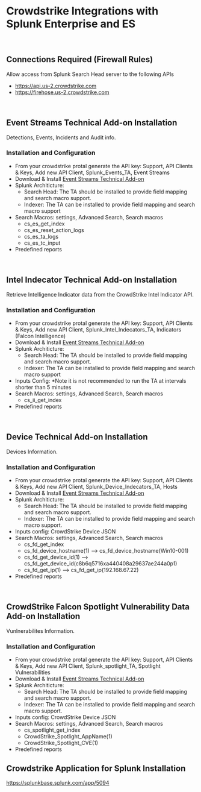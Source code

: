 # Crowdstrike Integrations with Splunk Enterprise and ES
<br>

## Connections Required (Firewall Rules)
Allow access from Splunk Search Head server to the following APIs
- https://api.us-2.crowdstrike.com
- https://firehose.us-2.crowdstrike.com

<br>

## Event Streams Technical Add-on Installation
Detections, Events, Incidents and Audit info.
<br>
### Installation and Configuration
- From your crowdstrike protal generate the API key: Support, API Clients & Keys, Add new API Client, Splunk_Events_TA, Event Streams
- Download & Install [Event Streams Technical Add-on](https://splunkbase.splunk.com/app/5082)
- Splunk Architicture:
    - Search Head: The TA should be installed to provide field mapping and search macro support. 
    - Indexer: The TA can be installed to provide field mapping and search macro support
- Search Macros: settings, Advanced Search, Search macros
    - cs_es_get_index
    - cs_es_reset_action_logs
    - cs_es_ta_logs
    - cs_es_tc_input
- Predefined reports

<br>

## Intel Indecator Technical Add-on Installation
Retrieve Intelligence Indicator data from the CrowdStrike Intel Indicator API.
<br>
### Installation and Configuration
- From your crowdstrike protal generate the API key: Support, API Clients & Keys, Add new API Client, Splunk_Intel_Indecators_TA, Indicators (Falcon Intelligence)
- Download & Install [Event Streams Technical Add-on](https://splunkbase.splunk.com/app/5083)
- Splunk Architicture:
    - Search Head: The TA should be installed to provide field mapping and search macro support. 
    - Indexer: The TA can be installed to provide field mapping and search macro support
- Inputs Config: *Note it is not recommended to run the TA at intervals shorter than 5 minutes
- Search Macros: settings, Advanced Search, Search macros
    - cs_ii_get_index
- Predefined reports

<br>

## Device Technical Add-on Installation
Devices Information.
<br>
### Installation and Configuration
- From your crowdstrike protal generate the API key: Support, API Clients & Keys, Add new API Client, Splunk_Device_Indecators_TA, Hosts
- Download & Install [Event Streams Technical Add-on](https://splunkbase.splunk.com/app/5570)
- Splunk Architicture:
    - Search Head: The TA should be installed to provide field mapping and search macro support. 
    - Indexer: The TA can be installed to provide field mapping and search macro support.
- Inputs config: CrowdStrike Device JSON
- Search Macros: settings, Advanced Search, Search macros
    - cs_fd_get_index
    - cs_fd_device_hostname(1) —> cs_fd_device_hostname(Win10-001)
    - cs_fd_get_device_id(1) —> cs_fd_get_device_id(c8b6q5716xa440408a29637ae244a0p1)
    - cs_fd_get_ip(1) —> cs_fd_get_ip(192.168.67.22)
- Predefined reports


<br>

## CrowdStrike Falcon Spotlight Vulnerability Data Add-on Installation
Vunlnerabilites Information.
<br>
### Installation and Configuration
- From your crowdstrike protal generate the API key: Support, API Clients & Keys, Add new API Client, Splunk_spotlight_TA, Spotlight Vulnerabilities 
- Download & Install [Event Streams Technical Add-on](https://splunkbase.splunk.com/app/6167)
- Splunk Architicture:
    - Search Head: The TA should be installed to provide field mapping and search macro support. 
    - Indexer: The TA can be installed to provide field mapping and search macro support.
- Inputs config: CrowdStrike Device JSON
- Search Macros: settings, Advanced Search, Search macros
    - cs_spotlight_get_index
    - CrowdStrike_Spotlight_AppName(1)
    - CrowdStrike_Spotlight_CVE(1)
- Predefined reports

## Crowdstrike Application for Splunk Installation
https://splunkbase.splunk.com/app/5094
   
